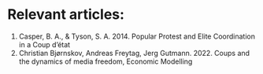 # Relevant articles:

01. Casper, B. A., & Tyson, S. A. 2014. Popular Protest and Elite Coordination in a Coup d’état
02. Christian Bjørnskov, Andreas Freytag, Jerg Gutmann. 2022. Coups and the dynamics of media freedom, Economic Modelling
